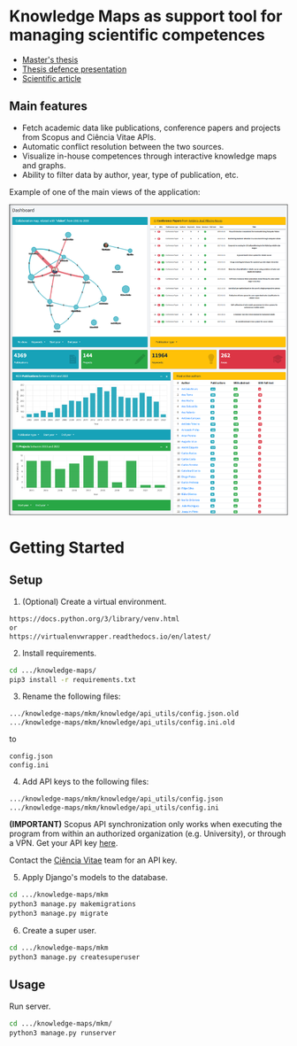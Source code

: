 # Knowledge Maps as support tool for managing scientific competences

- [Master's thesis](https://ria.ua.pt/bitstream/10773/38423/1/Documento_Joao_Genio.pdf)
- [Thesis defence presentation](https://docs.google.com/presentation/d/1MJslC3x_UZSyaVDdEgvXpSZNwnNSty6E/edit?usp=sharing&ouid=107393300356632046436&rtpof=true&sd=true)
- [Scientific article](https://doi.org/10.3390/publications11010019)

## Main features

- Fetch academic data like publications, conference papers and projects from Scopus and Ciência Vitae APIs.
- Automatic conflict resolution between the two sources.
- Visualize in-house competences through interactive knowledge maps and graphs.
- Ability to filter data by author, year, type of publication, etc.

Example of one of the main views of the application:

![concept/screenshothome.png](concept/screenshothome.png)

# Getting Started

## Setup

1. (Optional) Create a virtual environment.

```
https://docs.python.org/3/library/venv.html
or
https://virtualenvwrapper.readthedocs.io/en/latest/
```

2. Install requirements.

```sh
cd .../knowledge-maps/
pip3 install -r requirements.txt
```

3. Rename the following files:
```
.../knowledge-maps/mkm/knowledge/api_utils/config.json.old
.../knowledge-maps/mkm/knowledge/api_utils/config.ini.old
```
to
```
config.json
config.ini
```

4. Add API keys to the following files:
```
.../knowledge-maps/mkm/knowledge/api_utils/config.json
.../knowledge-maps/mkm/knowledge/api_utils/config.ini
```

**(IMPORTANT)** Scopus API synchronization only works when executing the program from within an authorized organization (e.g. University), or through a VPN. Get your API key [here](https://dev.elsevier.com/).

Contact the [Ciência Vitae](https://www.cienciavitae.pt/servicos/) team for an API key.

5. Apply Django's models to the database.

```sh
cd .../knowledge-maps/mkm
python3 manage.py makemigrations
python3 manage.py migrate
```

6. Create a super user.

```sh
cd .../knowledge-maps/mkm
python3 manage.py createsuperuser
```

## Usage

Run server.

```sh
cd .../knowledge-maps/mkm/
python3 manage.py runserver
```
